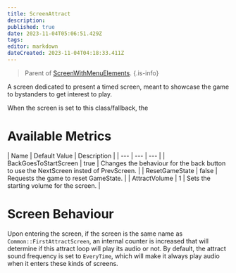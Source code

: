 ```yaml
---
title: ScreenAttract
description: 
published: true
date: 2023-11-04T05:06:51.429Z
tags: 
editor: markdown
dateCreated: 2023-11-04T04:18:33.411Z
---
```


> Parent of [ScreenWithMenuElements](/en/dev/screens/ScreenWithMenuElements).
{.is-info}

A screen dedicated to present a timed screen, meant to showcase the game to bystanders to get interest to play.

When the screen is set to this class/fallback, the 

# Available Metrics
| Name | Default Value | Description |
| --- | --- | --- |
| BackGoesToStartScreen | true | Changes the behaviour for the back button to use the NextScreen insted of PrevScreen. |
| ResetGameState | false | Requests the game to reset GameState. |
| AttractVolume | 1 | Sets the starting volume for the screen. |

# Screen Behaviour

Upon entering the screen, if the screen is the same name as `Common::FirstAttractScreen`, an internal counter is increased that will determine if this attract loop will play its audio or not. By default, the attract sound frequency is set to `EveryTime`, which will make it always play audio when it enters these kinds of screens.